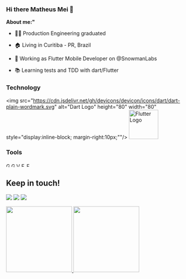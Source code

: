 ### Hi there Matheus Mei 👋



**About me:"**

- 👨‍🎓 Production Engineering graduated

- 🏠 Living in Curitiba - PR, Brazil

- 🚀 Working as Flutter Mobile Developer on @SnowmanLabs

- 📚 Learning tests and TDD with dart/Flutter


### Technology

<div>
          
<img src="https://cdn.jsdelivr.net/gh/devicons/devicon/icons/dart/dart-plain-wordmark.svg" alt="Dart Logo" height="80" width="80" style="display:inline-block; margin-right:10px;""/> 
<img src="https://cdn.jsdelivr.net/gh/devicons/devicon/icons/flutter/flutter-original.svg" alt="Flutter Logo" height="80" width="80" style="display:inline-block;"/>
          
</div>

### Tools

<img src="https://cdn.jsdelivr.net/gh/devicons/devicon/icons/git/git-plain-wordmark.svg" alt="Git Logo" height="10" width="10"/>
<img src="https://cdn.jsdelivr.net/gh/devicons/devicon/icons/gitlab/gitlab-original-wordmark.svg" alt="GitLab Logo" height="10" width="10" />
<img src="https://cdn.jsdelivr.net/gh/devicons/devicon/icons/vscode/vscode-original.svg" alt="VSCode Logo" height="10" width="10"/>
<img src="https://cdn.jsdelivr.net/gh/devicons/devicon/icons/firebase/firebase-plain-wordmark.svg" alt="FireBase Logo" height="10" width="10"/>
<img src="https://cdn.jsdelivr.net/gh/devicons/devicon/icons/figma/figma-original.svg" alt="Figma Logo" height="10" width="10"/>
          

## Keep in touch!


<div>

<a href="https://instagram.com/matheusmei/?hl=pt" target="_blank"><img src="https://img.shields.io/badge/-Instagram-%23E4405F?style=for-the-badge&logo=instagram&logoColor=white" target="_blank"></a>
<a href = "mailto:matheus.cmei@gmail.com"><img src="https://img.shields.io/badge/Gmail-D14836?style=for-the-badge&logo=gmail&logoColor=white" target="_blank"></a>
<a href="https://www.linkedin.com/in/matheus-mei-27221710a/" target="_blank"><img src="https://img.shields.io/badge/-LinkedIn-%230077B5?style=for-the-badge&logo=linkedin&logoColor=white" target="_blank"></a>   
</div>


<div>
<a href="https://github.com/seu-usuário-aqui">
<img height="180em" src="https://github-readme-stats.vercel.app/api/top-langs/?matheusmei-aqui&layout=compact&langs_count=7&theme=dracula"/>
<img height="180em" src="https://github-readme-stats.vercel.app/api?matheusmei-aqui&show_icons=true&theme=dracula&include_all_commits=true&count_private=true"/>
</div>
          

          
          
      
          
